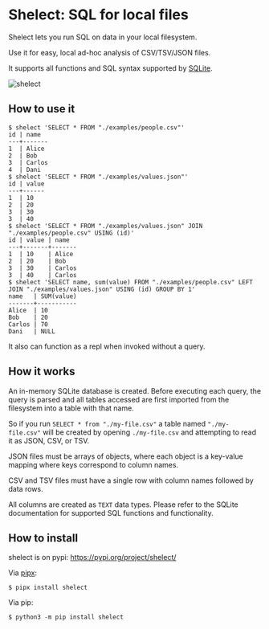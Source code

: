 # Shelect: SQL for local files

Shelect lets you run SQL on data in your local filesystem.

Use it for easy, local ad-hoc analysis of CSV/TSV/JSON files.

It supports all functions and SQL syntax supported by [SQLite](https://sqlite.org/).

![shelect](https://github.com/user-attachments/assets/9c86c1f3-a323-4ff2-9297-f29b66f9fd00)

## How to use it

```
$ shelect 'SELECT * FROM "./examples/people.csv"'
id | name
---+-------
1  | Alice
2  | Bob
3  | Carlos
4  | Dani
$ shelect 'SELECT * FROM "./examples/values.json"'
id | value
---+------
1  | 10
2  | 20
3  | 30
3  | 40
$ shelect 'SELECT * FROM "./examples/values.json" JOIN "./examples/people.csv" USING (id)'
id | value | name
---+-------+-------
1  | 10    | Alice
2  | 20    | Bob
3  | 30    | Carlos
3  | 40    | Carlos
$ shelect 'SELECT name, sum(value) FROM "./examples/people.csv" LEFT JOIN "./examples/values.json" USING (id) GROUP BY 1'
name   | SUM(value)
-------+-----------
Alice  | 10
Bob    | 20
Carlos | 70
Dani   | NULL
```

It also can function as a repl when invoked without a query.


## How it works

An in-memory SQLite database is created. Before executing each query, the query is parsed and all tables accessed are
first imported from the filesystem into a table with that name.

So if you run `SELECT * from "./my-file.csv"` a table named `"./my-file.csv"` will be created by opening `./my-file.csv`
and attempting to read it as JSON, CSV, or TSV.

JSON files must be arrays of objects, where each object is a key-value mapping where keys correspond to column names.

CSV and TSV files must have a single row with column names followed by data rows.

All columns are created as `TEXT` data types. Please refer to the SQLite documentation for supported SQL functions and
functionality. 


## How to install

shelect is on pypi: https://pypi.org/project/shelect/

Via [pipx](https://pipx.pypa.io/stable/):

```
$ pipx install shelect
```

Via pip:

```
$ python3 -m pip install shelect
```
